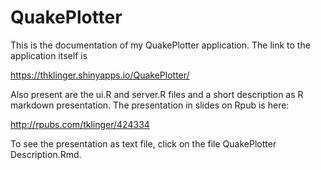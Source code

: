 # QuakePlotter

This is the documentation of my QuakePlotter application. The link to the application itself is 

https://thklinger.shinyapps.io/QuakePlotter/

Also present are the ui.R and server.R files and a short description as R markdown presentation. The presentation in slides on Rpub is here:

http://rpubs.com/tklinger/424334

To see the presentation as text file, click on the file QuakePlotter Description.Rmd.
